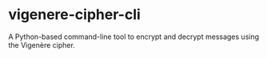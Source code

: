 # vigenere-cipher-cli
A Python-based command-line tool to encrypt and decrypt messages using the Vigenère cipher.
